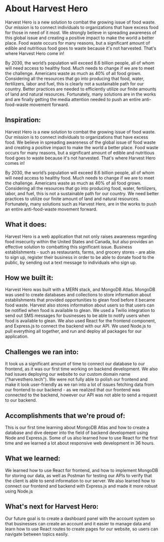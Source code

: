 # About Harvest Hero

Harvest Hero is a new solution to combat the growing issue of food waste. Our mission is to connect individuals to organizations that have excess food for those in need of it most. We strongly believe in spreading awareness of this global issue and creating a positive impact to make the world a better place. Food waste occurs for many reasons, but a significant amount of edible and nutritious food goes to waste because it's not harvested. That's where Harvest Hero come in!

By 2030, the world’s population will exceed 8.6 billion people, all of whom will need access to healthy food. Much needs to change if we are to meet the challenge. Americans waste as much as 40% of all food grown. Considering all the resources that go into producing that food, water, fertilizers, labor and fuel, this is clearly not a sustainable path for our country. Better practices are needed to efficiently utilize our finite amounts of land and natural resources. Fortunately, many solutions are in the works and are finally getting the media attention needed to push an entire anti-food-waste movement forward.

## Inspiration:
Harvest Hero is a new solution to combat the growing issue of food waste. Our mission is to connect individuals to organizations that have excess food. We believe in spreading awareness of the global issue of food waste and creating a positive impact to make the world a better place. Food waste occurs for many reasons, but a significant amount of edible and nutritious food goes to waste because it's not harvested. That's where Harvest Hero comes in!

By 2030, the world’s population will exceed 8.6 billion people, all of whom will need access to healthy food. Much needs to change if we are to meet the challenge. Americans waste as much as 40% of all food grown. Considering all the resources that go into producing food, water, fertilizers, labor, and fuel, this is not a sustainable path for our country. We need better practices to utilize our finite amount of land and natural resources. Fortunately, many solutions such as Harvest Hero, are in the works to push an entire anti-food-waste movement forward.


## What it does:
Harvest Hero is a web application that not only raises awareness regarding food insecurity within the United States and Canada, but also provides an effective solution to combatting this significant issue. Business establishments - such as restaurants, farms, and grocery stores - are able to sign up, register their business in order to be able to donate food to the public, by sending out a text message to individuals who sign up. 


## How we built it:
Harvest Hero was built with a MERN stack, and MongoDB Atlas. MongoDB was used to create databases and collections to store information about establishments that provided opportunities to glean food before it became food waste. Harvest also stores information about users so that users can be notified when food is available to glean. We used a Twilio integration to send out SMS messages for businesses to be able to notify users when food is available to glean. We also used React for the frontend component, and Express.js to connect the backend with our API. We used Node.js to pull everything all together, and run and deploy all packages for our application. 

## Challenges we ran into:
It took us a significant amount of time to connect our database to our frontend, as it was our first time working on backend development. We also had issues deploying our website to our custom domain name ("harvesthero.tech"). We were not fully able to polish our frontend and make it look user-friendly as we ran into a lot of issues fetching data from our frontend to our backend -  as we realized that our frontend was connected to the backend, however our API was not able to send a request to our backend. 

## Accomplishments that we're proud of:
This is our first time learning about MongoDB Atlas and how to create a database and dive deeper into the field of backend development using Node and Express.js. Some of us also learned how to use React for the first time and we learned a lot about responsive web development in 36 hours.

## What we learned:
We learned how to use React for frontend, and how to implement MongoDB for storing our data, as well as Postman for testing our APIs to verify that the client is able to send information to our server. We also learned how to connect our frontend and backend with Express.js and made it more robust using Node.js

## What's next for Harvest Hero:
Our future goal is to create a dashboard panel with the account system so that businesses can create an account and it easier to manage data and learn how to use React routes to create pages for our website, so users can navigate between topics easily.


#
